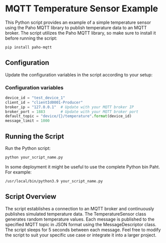 # MQTT Temperature Sensor Example

This Python script provides an example of a simple temperature sensor using the Paho MQTT library to publish temperature data to an MQTT broker. The script utilizes the Paho MQTT library, so make sure to install it before running the script:

```bash
pip install paho-mqtt
```

## Configuration

Update the configuration variables in the script according to your setup:

### Configuration variables

```python
device_id = "test_device_1"
client_id = "clientId0001-Producer"
broker_ip = "127.0.0.1"  # Update with your MQTT broker IP
broker_port = 1883       # Update with your MQTT broker port
default_topic = "device/{}/temperature".format(device_id)
message_limit = 1000
```

## Running the Script

Run the Python script:

```bash
python your_script_name.py
```

In some deployment it might be useful to use the complete Python bin Paht. 
For example: 

```bash
/usr/local/bin/python3.9 your_script_name.py
```

## Script Overview

The script establishes a connection to an MQTT broker and continuously publishes simulated temperature data.
The TemperatureSensor class generates random temperature values.
Each message is published to the specified MQTT topic in JSON format using the MessageDescriptor class.
The script sleeps for 5 seconds between each message.
Feel free to modify the script to suit your specific use case or integrate it into a larger project.